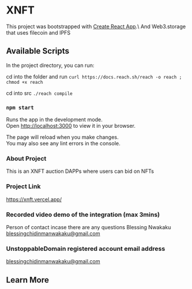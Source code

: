 # XNFT

This project was bootstrapped with [Create React App](https://github.com/facebook/create-react-app).\ 
And Web3.storage that uses filecoin and IPFS

## Available Scripts

In the project directory, you can run:

cd into the folder and run `curl https://docs.reach.sh/reach -o reach ; chmod +x reach`

cd into src `./reach compile`

### `npm start`

Runs the app in the development mode.\
Open [http://localhost:3000](http://localhost:3000) to view it in your browser.

The page will reload when you make changes.\
You may also see any lint errors in the console.


### About Project
This is an XNFT auction DAPPs where users can bid on NFTs


### Project Link
https://xnft.vercel.app/

### Recorded video demo of the integration (max 3mins)


Person of contact incase there are any questions
Blessing Nwakaku blessingchidinmanwakaku@gmail.com

### UnstoppableDomain registered account email address

blessingchidinmanwakaku@gmail.com

## Learn More

